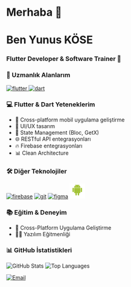 <h1 align="left">Merhaba 👋</h1>
<h1 align="left">Ben Yunus KÖSE</h1>
<h3 align="left">Flutter Developer & Software Trainer 🚀</h3>

### 🎯 Uzmanlık Alanlarım

<p align="left">
  <a href="https://flutter.dev" target="_blank" rel="noreferrer">
    <img src="https://www.vectorlogo.zone/logos/flutterio/flutterio-icon.svg" alt="flutter" width="50" height="50"/>
  </a>
  <a href="https://dart.dev" target="_blank" rel="noreferrer">
    <img src="https://www.vectorlogo.zone/logos/dartlang/dartlang-icon.svg" alt="dart" width="50" height="50"/>
  </a>
</p>

### 💻 Flutter & Dart Yeteneklerim
- 📱 Cross-platform mobil uygulama geliştirme
- 🎨 UI/UX tasarım 
- 🔄 State Management (Bloc, GetX)
- 🌐 RESTful API entegrasyonları
- 🔥 Firebase entegrasyonları
- 📊 Clean Architecture

### 🛠️ Diğer Teknolojiler
<p align="left">
<a href="https://firebase.google.com/" target="_blank" rel="noreferrer"><img src="https://www.vectorlogo.zone/logos/firebase/firebase-icon.svg" alt="firebase" width="40" height="40"/></a>
<a href="https://git-scm.com/" target="_blank" rel="noreferrer"><img src="https://www.vectorlogo.zone/logos/git-scm/git-scm-icon.svg" alt="git" width="40" height="40"/></a>
<a href="https://www.figma.com/" target="_blank" rel="noreferrer"><img src="https://www.vectorlogo.zone/logos/figma/figma-icon.svg" alt="figma" width="40" height="40"/></a>
<a href="https://developer.android.com" target="_blank" rel="noreferrer"><img src="https://raw.githubusercontent.com/devicons/devicon/master/icons/android/android-original-wordmark.svg" alt="android" width="40" height="40"/></a>
</p>

### 📚 Eğitim & Deneyim
- 💼 Cross-Platform Uygulama Geliştirme
- 👨‍🏫 Yazılım Eğitmenliği

### 📊 GitHub İstatistikleri
<p align="left">
  <img src="https://github-readme-stats.vercel.app/api?username=koseeYunus&show_icons=true&theme=tokyonight" alt="GitHub Stats" />
  <img src="https://github-readme-stats.vercel.app/api/top-langs/?username=koseeYunus&exclude_repo=SoftwareCamp&layout=compact&theme=tokyonight" alt="Top Languages" />
</p>

<p align="left">
  <a href="mailto:kose.yunus.55@gmail.com">
    <img src="https://img.shields.io/badge/Email-Contact%20Me-blue?style=for-the-badge&logo=gmail" alt="Email"/>
  </a>
</p>
